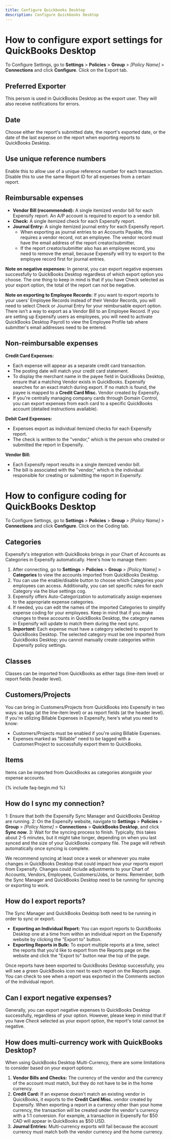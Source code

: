 ```yaml
---
title: Configure Quickbooks Desktop
description: Configure Quickbooks Desktop
---
```

# How to configure export settings for QuickBooks Desktop
To Configure Settings, go to **Settings** > **Policies** > **Group** > _[Policy Name]_ > **Connections** and click **Configure**. Click on the Export tab.

## Preferred Exporter
This person is used in QuickBooks Desktop as the export user. They will also receive notifications for errors.

## Date
Choose either the report's submitted date, the report's exported date, or the date of the last expense on the report when exporting reports to QuickBooks Desktop.

## Use unique reference numbers
Enable this to allow use of a unique reference number for each transaction. Disable this to use the same Report ID for all expenses from a certain report.

## Reimbursable expenses
* **Vendor Bill (recommended):** A single itemized vendor bill for each Expensify report. An A/P account is required to export to a vendor bill.  
* **Check:** A single itemized check for each Expensify report.
* **Journal Entry:** A single itemized journal entry for each Expensify report.
    * When exporting as journal entries to an Accounts Payable, this requires a vendor record, not an employee. The vendor record must have the email address of the report creator/submitter. 
    * If the report creator/submitter also has an employee record, you need to remove the email, because Expensify will try to export to the employee record first for journal entries.

**Note on negative expenses:** In general, you can export negative expenses successfully to QuickBooks Desktop regardless of which export option you choose. The one thing to keep in mind is that if you have Check selected as your export option, the total of the report can not be negative.

**Note on exporting to Employee Records:** If you want to export reports to your users' Employee Records instead of their Vendor Records, you will need to select Check or Journal Entry for your reimbursable export option. There isn't a way to export as a Vendor Bill to an Employee Record. If you are setting up Expensify users as employees, you will need to activate QuickBooks Desktop Payroll to view the Employee Profile tab where submitter's email addresses need to be entered.


## Non-reimbursable expenses
**Credit Card Expenses:**
* Each expense will appear as a separate credit card transaction.
* The posting date will match your credit card statement.
* To display the merchant name in the payee field in QuickBooks Desktop, ensure that a matching Vendor exists in QuickBooks. Expensify searches for an exact match during export. If no match is found, the payee is mapped to a **Credit Card Misc.** Vendor created by Expensify.
* If you're centrally managing company cards through Domain Control, you can export expenses from each card to a specific QuickBooks account (detailed instructions available).
  
**Debit Card Expenses:**
* Expenses export as individual itemized checks for each Expensify report.
* The check is written to the "vendor," which is the person who created or submitted the report in Expensify.

**Vendor Bill:**
* Each Expensify report results in a single itemized vendor bill.
* The bill is associated with the "vendor," which is the individual responsible for creating or submitting the report in Expensify.

# How to configure coding for QuickBooks Desktop
To Configure Settings, go to **Settings** > **Policies** > **Group** > _[Policy Name]_ > **Connections** and click **Configure**. Click on the Coding tab.

## Categories
Expensify's integration with QuickBooks brings in your Chart of Accounts as Categories in Expensify automatically. Here's how to manage them:
1. After connecting, go to **Settings** > **Policies** > **Group** > _[Policy Name]_ > **Categories** to view the accounts imported from QuickBooks Desktop.
2. You can use the enable/disable button to choose which Categories your employees can access. Additionally, you can set specific rules for each Category via the blue settings cog.
3. Expensify offers Auto-Categorization to automatically assign expenses to the appropriate expense categories.
4. If needed, you can edit the names of the imported Categories to simplify expense coding for your employees. Keep in mind that if you make changes to these accounts in QuickBooks Desktop, the category names in Expensify will update to match them during the next sync.
5. _**Important:**_ Each expense must have a category selected to export to QuickBooks Desktop. The selected category must be one imported from QuickBooks Desktop; you cannot manually create categories within Expensify policy settings.

## Classes
Classes can be imported from QuickBooks as either tags (line-item level) or report fields (header level).

## Customers/Projects
You can bring in Customers/Projects from QuickBooks into Expensify in two ways: as tags (at the line-item level) or as report fields (at the header level). If you're utilizing Billable Expenses in Expensify, here's what you need to know:
* Customers/Projects must be enabled if you're using Billable Expenses.
* Expenses marked as "Billable" need to be tagged with a Customer/Project to successfully export them to QuickBooks.

## Items 
Items can be imported from QuickBooks as categories alongside your expense accounts.

{% include faq-begin.md %}
## How do I sync my connection?
1: Ensure that both the Expensify Sync Manager and QuickBooks Desktop are running.
2: On the Expensify website, navigate to **Settings** > **Policies** > **Group** > _[Policy Name]_ > **Connections** > **QuickBooks Desktop**, and click **Sync now**.
3: Wait for the syncing process to finish. Typically, this takes about 2-5 minutes, but it might take longer, depending on when you last synced and the size of your QuickBooks company file. The page will refresh automatically once syncing is complete.

We recommend syncing at least once a week or whenever you make changes in QuickBooks Desktop that could impact how your reports export from Expensify. Changes could include adjustments to your Chart of Accounts, Vendors, Employees, Customers/Jobs, or Items. Remember, both the Sync Manager and QuickBooks Desktop need to be running for syncing or exporting to work.

## How do I export reports?
The Sync Manager and QuickBooks Desktop both need to be running in order to sync or export.
* **Exporting an Individual Report:** You can export reports to QuickBooks Desktop one at a time from within an individual report on the Expensify website by clicking the "Export to" button.
* **Exporting Reports in Bulk:** To export multiple reports at a time, select the reports that you'd like to export from the Reports page on the website and click the "Export to" button near the top of the page.

Once reports have been exported to QuickBooks Desktop successfully, you will see a green QuickBooks icon next to each report on the Reports page. You can check to see when a report was exported in the Comments section of the individual report.

## Can I export negative expenses?
Generally, you can export negative expenses to QuickBooks Desktop successfully, regardless of your option. However, please keep in mind that if you have *Check* selected as your export option, the report's total cannot be negative.

## How does multi-currency work with QuickBooks Desktop?
When using QuickBooks Desktop Multi-Currency, there are some limitations to consider based on your export options:
1. **Vendor Bills and Checks:** The currency of the vendor and the currency of the account must match, but they do not have to be in the home currency.
2. **Credit Card:** If an expense doesn't match an existing vendor in QuickBooks, it exports to the **Credit Card Misc.** vendor created by Expensify. When exporting a report in a currency other than your home currency, the transaction will be created under the vendor's currency with a 1:1 conversion. For example, a transaction in Expensify for $50 CAD will appear in QuickBooks as $50 USD.
3. **Journal Entries:** Multi-currency exports will fail because the account currency must match both the vendor currency and the home currency.
